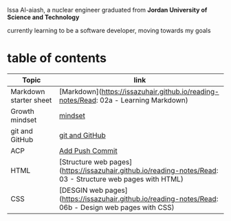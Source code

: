 
Issa Al-aiash, a nuclear engineer graduated from **Jordan University of Science and Technology** 

currently learning to be a software developer, moving towards my goals




# table of contents

Topic                 | link
----------------------|----
Markdown starter sheet|[Markdown](https://issazuhair.github.io/reading-notes/Read: 02a - Learning Markdown)
Growth mindset        |[mindset](https://issazuhair.github.io/reading-notes/growth_vs_fixed_mindset)
git and GitHub        |[git and GitHub](https://issazuhair.github.io/reading-notes/git_and_GitHub)
ACP                   |[Add Push Commit](https://issazuhair.github.io/reading-notes/ACP)
HTML                  |[Structure web pages](https://issazuhair.github.io/reading-notes/Read: 03 - Structure web pages with HTML)
CSS                   |[DESGIN web pages](https://issazuhair.github.io/reading-notes/Read: 06b - Design web pages with CSS)